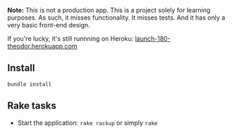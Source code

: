 **Note:** This is not a production app. This is a project solely for learning purposes. As such, it misses functionality. It misses tests. And it has only a very basic front-end design.

If you're lucky, it's still runnning on Heroku: [launch-180-theodor.herokuapp.com](https://launch-180-theodor.herokuapp.com)

## Install

`bundle install`

## Rake tasks

* Start the application: `rake rackup` or simply `rake`
